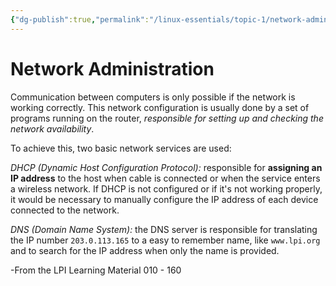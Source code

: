 ```yaml
---
{"dg-publish":true,"permalink":"/linux-essentials/topic-1/network-administration/"}
---
```


# Network Administration
Communication between computers is only possible if the network is working correctly.  This network configuration is usually done by a set of programs running on the router, _responsible for setting up and checking the network availability_. 

To achieve this, two basic network services are used:

_DHCP (Dynamic Host Configuration Protocol):_ responsible for **assigning an IP address** to the host when cable is connected or when the service enters a wireless network. If DHCP is not configured or if it's not working properly, it would be necessary to manually configure the IP address of each device connected to the network.

_DNS (Domain Name System):_ the DNS server is responsible for translating the IP number `203.0.113.165` to a easy to remember name, like `www.lpi.org` and to search for the IP address when only the name is provided.

-From the LPI Learning Material 010 - 160